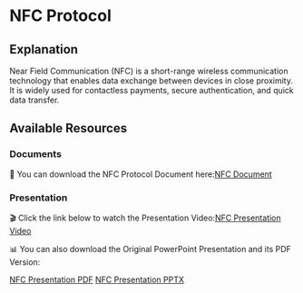 # NFC Protocol
## Explanation

Near Field Communication (NFC) is a short-range wireless communication technology that enables data exchange between devices in close proximity. It is widely used for contactless payments, secure authentication, and quick data transfer.

## Available Resources

### Documents

📄 You can download the NFC Protocol Document here:[NFC Document](https://github.com/Sharif-University-ICD/Presentations/blob/main/NFC/NFC%20-%20Document.pdf)


### Presentation

🎬 Click the link below to watch the Presentation Video:[NFC Presentation Video](https://github.com/Sharif-University-ICD/Presentations/blob/main/NFC/NFC%20-%20Presentation.mp4)

📊 You can also download the Original PowerPoint Presentation and its PDF Version:

[NFC Presentation PDF](https://github.com/Sharif-University-ICD/Presentations/blob/main/NFC/NFC%20-%20Presentation.pdf)
[NFC Presentation PPTX](https://github.com/Sharif-University-ICD/Presentations/blob/main/NFC/NFC%20-%20Presentation.pptx)
